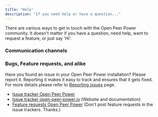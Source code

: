 ```yaml
---
title: "Help"
description: "If you need help or have a question..."
---
```


There are various ways to get in touch with the Open Peer Power community. It doesn't matter if you have a question, need help, want to request a feature, or just say 'Hi'.

### Communication channels


### Bugs, Feature requests, and alike

Have you found an issue in your Open Peer Power installation? Please report it. Reporting it makes it easy to track and ensures that it gets fixed. For more details please refer to [Reporting issues](/help/reporting_issues/) page.

- [Issue tracker Open Peer Power](https://github.com/open-peer-power/open-peer-power/issues)
- [Issue tracker open-peer-power.io](https://github.com/open-peer-power/open-peer-power.io/issues) (Website and documentation)
- [Feature requests Open Peer Power](https://community.open-peer-power.io/c/feature-requests) (Don't post feature requests in the issue trackers. Thanks.)
